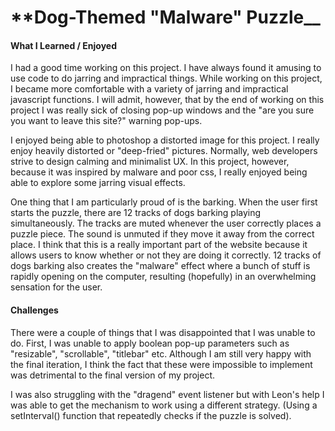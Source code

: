  # **Dog-Themed "Malware" Puzzle__

#### What I Learned / Enjoyed

I had a good time working on this project. I have always found it amusing to use code to do jarring and impractical things. While working on this project, I became more comfortable with a variety of jarring and impractical javascript functions. I will admit, however, that by the end of working on this project I was really sick of closing pop-up windows and the "are you sure you want to leave this site?" warning pop-ups.

I enjoyed being able to photoshop a distorted image for this project. I really enjoy heavily distorted or "deep-fried" pictures. Normally, web developers strive to design calming and minimalist UX. In this project, however, because it was inspired by malware and poor css, I really enjoyed being able to explore some jarring visual effects.

One thing that I am particularly proud of is the barking. When the user first starts the puzzle, there are 12 tracks of dogs barking playing simultaneously. The tracks are muted whenever the user correctly places a puzzle piece. The sound is unmuted if they move it away from the correct place. I think that this is a really important part of the website because it allows users to know whether or not they are doing it correctly. 12 tracks of dogs barking also creates the "malware" effect where a bunch of stuff is rapidly opening on the computer, resulting (hopefully) in an overwhelming sensation for the user.


#### Challenges

There were a couple of things that I was disappointed that I was unable to do. First, I was unable to apply boolean pop-up parameters such as "resizable", "scrollable", "titlebar" etc. Although I am still very happy with the final iteration, I think the fact that these were impossible to implement was detrimental to the final version of my project.

I was also struggling with the "dragend" event listener but with Leon's help I was able to get the mechanism to work using a different strategy. (Using a setInterval() function that repeatedly checks if the puzzle is solved).
